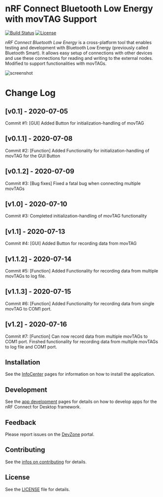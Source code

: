 # nRF Connect Bluetooth Low Energy with movTAG Support

[![Build Status](https://dev.azure.com/NordicSemiconductor/Wayland/_apis/build/status/pc-nrfconnect-ble?branchName=master)](https://dev.azure.com/NordicSemiconductor/Wayland/_build/latest?definitionId=7&branchName=master)
[![License](https://img.shields.io/badge/license-Modified%20BSD%20License-blue.svg)](LICENSE)

*nRF Connect Bluetooth Low Energy* is a cross-platform tool that enables testing and development with Bluetooth Low Energy (previously called Bluetooth Smart). It allows easy setup of connections with other devices and use these connections for reading and writing to the external nodes. Modified to support functionalities with movTAGs.

![screenshot](resources/screenshot.gif)

# Change Log
## [v0.1] - 2020-07-05
Commit #1: [GUI] Added Button for initialization-handling of movTAG
## [v0.1.1] - 2020-07-08
Commit #2: [Function] Added Functionality for initialization-handling of movTAG for the GUI Button
## [v0.1.2] - 2020-07-09
Commit #3: [Bug fixes] Fixed a fatal bug when connecting multiple movTAGs
## [v1.0] - 2020-07-10
Commit #3: Completed initialization-handling of movTAG functionality
## [v1.1] - 2020-07-13
Commit #4: [GUI] Added Button for recording data from movTAG
## [v1.1.2] - 2020-07-14
Commit #5: [Function] Added Functionality for recording data from multiple movTAGs to log file.
## [v1.1.3] - 2020-07-15
Commit #6: [Function] Added Functionality for recording data from single movTAG to COM1 port.
## [v1.2] - 2020-07-16
Commit #7: [Function] Can now record data from multiple movTAGs to COM1 port. Finshed functionality for recording data from multiple movTAGs to log file and COM1 port.


## Installation

See the [InfoCenter](https://infocenter.nordicsemi.com/index.jsp?topic=%2Fstruct_nrftools%2Fstruct%2Fnrftools_nrfconnect.html) pages for information on how to install the application.

## Development

See the [app development](https://nordicsemiconductor.github.io/pc-nrfconnect-docs/) pages for details on how to develop apps for the nRF Connect for Desktop framework.

## Feedback

Please report issues on the [DevZone](https://devzone.nordicsemi.com) portal.

## Contributing

See the [infos on contributing](https://nordicsemiconductor.github.io/pc-nrfconnect-docs/contributing) for details.

## License

See the [LICENSE](LICENSE) file for details.
